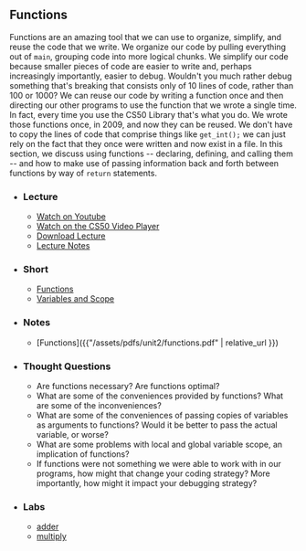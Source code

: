 ## Functions

Functions are an amazing tool that we can use to organize, simplify, and reuse the code that we write. We organize our code by pulling everything out of `main`, grouping code into more logical chunks. We simplify our code because smaller pieces of code are easier to write and, perhaps increasingly importantly, easier to debug. Wouldn't you much rather debug something that's breaking that consists only of 10 lines of code, rather than 100 or 1000? We can reuse our code by writing a function once and then directing our other programs to use the function that we wrote a single time. In fact, every time you use the CS50 Library that's what you do. We wrote those functions once, in 2009, and now they can be reused. We don't have to copy the lines of code that comprise things like `get_int();` we can just rely on the fact that they once were written and now exist in a file. In this section, we discuss using functions -- declaring, defining, and calling them -- and how to make use of passing information back and forth between functions by way of `return` statements.

- ### Lecture
  - <a href="https://www.youtube.com/embed/EApk15pCIEA?start=1922&end=4591" target="_blank">Watch on Youtube</a>
  - <a href="https://video.cs50.net/2017/fall/lectures/1?t=32m02s" target="_blank">Watch on the CS50 Video Player</a>
  - <a href="http://cdn.cs50.net/2017/fall/lectures/1/lecture1-720p.mp4?download" target="_blank">Download Lecture</a>
  - <a href="https://docs.cs50.net/2017/fall/notes/1/lecture1.html#functions" target="_blank">Lecture Notes</a>

- ### Short
  - <a href="https://www.youtube.com/embed/n1glFqt3g38" target="_blank">Functions</a>
  - <a href="https://www.youtube.com/embed/GiFbdVGjF9I" target="_blank">Variables and Scope</a>

- ### Notes
  - [Functions]({{"/assets/pdfs/unit2/functions.pdf" | relative_url }})

- ### Thought Questions
  - Are functions necessary? Are functions optimal?
  - What are some of the conveniences provided by functions? What are some of the inconveniences?
  - What are some of the conveniences of passing copies of variables as arguments to functions? Would it be better to pass the actual variable, or worse?
  - What are some problems with local and global variable scope, an implication of functions?
  - If functions were not something we were able to work with in our programs, how might that change your coding strategy? More importantly, how might it impact your debugging strategy?

- ### Labs
  - <a href="https://lab.cs50.io/Candib80/cs50labs/c/adder" target="_blank">adder</a>
  - <a href="https://lab.cs50.io/Candib80/cs50labs/c/mult" target="_blank">multiply</a>
